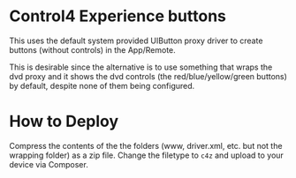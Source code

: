 # Control4 Experience buttons
This uses the default system provided UIButton proxy driver to create buttons (without controls) in the App/Remote.

This is desirable since the alternative is to use something that wraps the dvd proxy and it shows the dvd controls (the red/blue/yellow/green buttons) by default, despite none of them being configured.

# How to Deploy
Compress the contents of the the folders (www, driver.xml, etc. but not the wrapping folder) as a zip file. Change the filetype to `c4z` and upload to your device via Composer.
